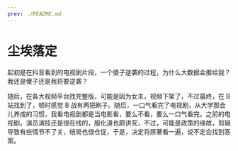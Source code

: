 ```yaml
---
prev: ./README.md
---
```


# 尘埃落定

起初是在抖音看到的电视剧片段，一个傻子逆袭的过程，为什么大数据会推给我？我还是傻子还是我将要逆袭？

随后，在各大视频平台找完整版，可能是因为女主，视频下架了，不过最终，在 B 站找到了，顿时感觉 B 战有两把刷子。随后，一口气看完了电视剧，从大学那会儿养成的习惯，我看电视剧都是当电影看，要么不看，要么一口气看完。之前的电视剧，演员演技还是很在线的，服化道也颇讲究，不过，可能是政策的缘故，剪辑导致有些情节不了关，结局也很仓促，于是，决定将原著看一遍，说不定会找到答案。
